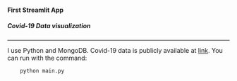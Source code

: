 #### First Streamlit App
##### Covid-19 Data visualization
***
I use Python and MongoDB. Covid-19 data is publicly available at [link](https://www.mongodb.com/blog/post/querying-covid-19-data-atlas).
You can run with the command:
```
    python main.py
```